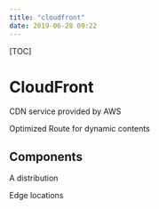 ```yaml
---
title: "cloudfront"
date: 2019-06-28 09:22
---
```

[TOC]





# CloudFront

CDN service provided by AWS

Optimized Route for dynamic contents



## Components

A distribution

Edge locations



